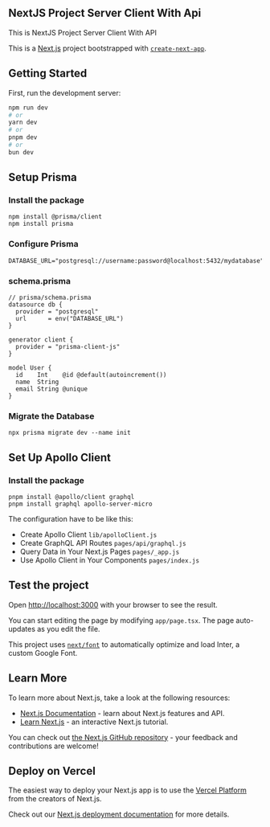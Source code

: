 ## NextJS Project Server Client With Api
This is NextJS Project Server Client With API



This is a [Next.js](https://nextjs.org/) project bootstrapped with [`create-next-app`](https://github.com/vercel/next.js/tree/canary/packages/create-next-app).

## Getting Started

First, run the development server:

```bash
npm run dev
# or
yarn dev
# or
pnpm dev
# or
bun dev
```
## Setup Prisma
### Install the package
```
npm install @prisma/client
npm install prisma
```
### Configure Prisma
```
DATABASE_URL="postgresql://username:password@localhost:5432/mydatabase"
```
### schema.prisma
```
// prisma/schema.prisma
datasource db {
  provider = "postgresql"
  url      = env("DATABASE_URL")
}

generator client {
  provider = "prisma-client-js"
}

model User {
  id    Int    @id @default(autoincrement())
  name  String
  email String @unique
}
```
### Migrate the Database
```
npx prisma migrate dev --name init
```

## Set Up Apollo Client
### Install  the package
```
pnpm install @apollo/client graphql
pnpm install graphql apollo-server-micro
```
The configuration have to be like this:
- Create Apollo Client `lib/apolloClient.js`
- Create GraphQL API Routes `pages/api/graphql.js`
- Query Data in Your Next.js Pages `pages/_app.js`
- Use Apollo Client in Your Components `pages/index.js`


## Test the project
Open [http://localhost:3000](http://localhost:3000) with your browser to see the result.

You can start editing the page by modifying `app/page.tsx`. The page auto-updates as you edit the file.

This project uses [`next/font`](https://nextjs.org/docs/basic-features/font-optimization) to automatically optimize and load Inter, a custom Google Font.

## Learn More

To learn more about Next.js, take a look at the following resources:

- [Next.js Documentation](https://nextjs.org/docs) - learn about Next.js features and API.
- [Learn Next.js](https://nextjs.org/learn) - an interactive Next.js tutorial.

You can check out [the Next.js GitHub repository](https://github.com/vercel/next.js/) - your feedback and contributions are welcome!

## Deploy on Vercel

The easiest way to deploy your Next.js app is to use the [Vercel Platform](https://vercel.com/new?utm_medium=default-template&filter=next.js&utm_source=create-next-app&utm_campaign=create-next-app-readme) from the creators of Next.js.

Check out our [Next.js deployment documentation](https://nextjs.org/docs/deployment) for more details.
